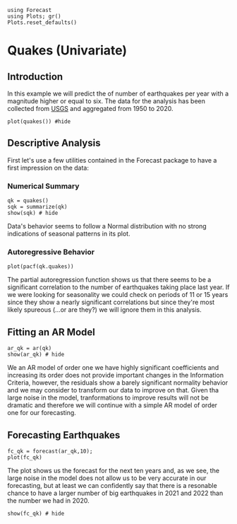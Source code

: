 ```@setup examples
using Forecast
using Plots; gr()
Plots.reset_defaults()
```
# Quakes (Univariate)

## Introduction
In this example we will predict the of number of earthquakes per year with a magnitude higher or equal to six. The data for the analysis has been collected from [USGS](https://earthquake.usgs.gov/) and aggregated from 1950 to 2020.

```@example examples
plot(quakes()) #hide
```
## Descriptive Analysis
First let's use a few utilities contained in the Forecast package to have a first impression on the data:

### Numerical Summary
```@example examples
qk = quakes()
sqk = summarize(qk)
show(sqk) # hide
```
Data's behavior seems to follow a Normal distribution with no strong indications of seasonal patterns in its plot.

### Autoregressive Behavior
```@example examples
plot(pacf(qk.quakes))
```
The partial autoregression function shows us that there seems to be a significant correlation to the number of earthquakes taking place last year. If we were looking for seasonality we could check on periods of 11 or 15 years since they show a nearly significant correlations but since they're most likely spureous (...or are they?) we will ignore them in this analysis.

## Fitting an AR Model
```@example examples
ar_qk = ar(qk)
show(ar_qk) # hide
```
We an AR model of order one we have highly significant coefficients and increasing its order does not provide important changes in the Information Criteria, however, the residuals show a barely significant normality behavior and we may consider to transform our data to improve on that. 
Given tha large noise in the model, tranformations to improve results will not be dramatic and therefore we will continue with a simple AR model of order one for our forecasting.


## Forecasting Earthquakes
```@example examples
fc_qk = forecast(ar_qk,10);
plot(fc_qk)
```
The plot shows us the forecast for the next ten years and, as we see, the large noise in the model does not allow us to be very accurate in our forecasting, but at least we can confidently say that there is a resonable chance to have a larger number of big earthquakes in 2021 and 2022 than the number we had in 2020.

```@example examples
show(fc_qk) # hide
```
